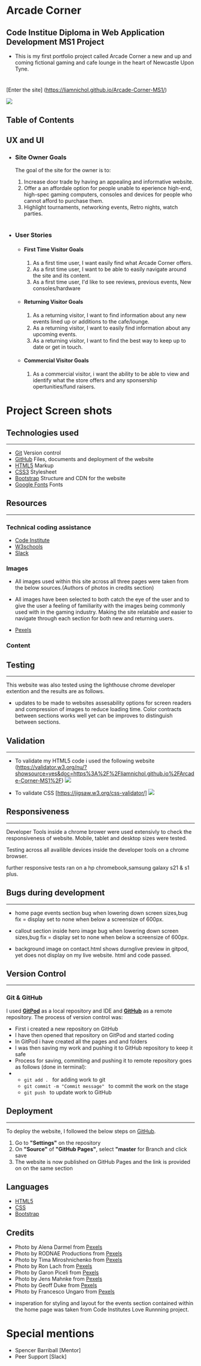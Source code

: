 

# Arcade Corner

## Code Institue Diploma in Web Application Development MS1 Project
 
 - This is my first portfolio project called Arcade Corner a new and up and coming fictional gaming and cafe lounge in the heart of Newcastle Upon Tyne.

#

[Enter the site] (https://liamnichol.github.io/Arcade-Corner-MS1/)

![](assets/images/responsive.png)

## Table of Contents




## UX and UI

- ### Site Owner Goals

  The goal of the site for the owner is to:

  1. Increase door trade by having an appealing and informative website.
  2. Offer a an affordale option for people unable to eperience  high-end, high-spec gaming computers, consoles and devices for people who cannot afford to purchase them.
  3. Highlight tournaments, networking events, Retro nights, watch parties. 


#

- ### User Stories

  - #### First Time Visitor Goals

    1. As a first time user, I want easily find what Arcade Corner offers. 
    2. As a first time user, I want to be able to easily navigate around the site and its content.
    3. As a first time user, I'd like to see reviews, previous events, New consoles/hardware

  - #### Returning Visitor Goals

    1. As a returning visitor, I want to find information about any new events lined up or additions to the cafe/lounge.
    2. As a returning visitor, I want to easily find information about any upcoming events.
    3. As a returning visitor, I want to find the best way to keep up to date or get in touch.

  - #### Commercial Visitor Goals

    1. As a commercial visitor, i want the ability to be able to view and identify what the store offers and any sponsership opertunities/fund raisers.

# Project Screen shots




## Technologies used
---
* [Git](https://git-scm.com/) Version control
* [GitHub](https://github.com/) Files, documents and deployment of the website
* [HTML5](https://en.wikipedia.org/wiki/HTML) Markup
* [CSS3](https://en.wikipedia.org/wiki/CSS) Stylesheet
* [Bootstrap](https://getbootstrap.com/) Structure and CDN for the website
* [Google Fonts](https://fonts.google.com/) Fonts




## Resources
---
### Technical coding assistance
* [Code Institute](https://codeinstitute.net/) 
* [W3schools](https://www.w3schools.com/)
* [Slack](https://slack.com/intl/en-gb/)

### Images
 
 - All images used within this site across all three pages were taken from the below sources.(Authors of photos in credits section)

 - All images have been selected to both catch the eye of the user and to give the user a feeling of familiarity with the images being commonly used with in the gaming industry. Making the site relatable and easier to navigate through each section for both new and returning users.

* [Pexels](https://www.pexels.com/)

### Content


## Testing 
---
This website was also tested using the lighthouse chrome developer extention and the results are as follows.
 
 - updates to be made to websites assesability options for screen readers and compression of images to reduce loading time. Color contracts between sections works well yet can be improves to distinguish between sections.
 


## Validation
---
* To validate my HTML5 code i used the following website (https://validator.w3.org/nu/?showsource=yes&doc=https%3A%2F%2Fliamnichol.github.io%2FArcade-Corner-MS1%2F)
![](assets/images/html-val.png)

 * To validate CSS [https://jigsaw.w3.org/css-validator/]
![](assets/images/css-val.png)


## Responsiveness
---

 Developer Tools inside a chrome brower were used  extensivly to check the responsiveness of website. Mobile, tablet and desktop sizes were tested.

 Testing across all availible devices inside the developer tools on a chrome browser.

 further responsive tests ran on a hp chromebook,samsung galaxy s21 & s1 plus.


## Bugs during development
---
- home page events section bug when lowering down screen sizes,bug fix = display set to none when below a screensize of 600px.

- callout section inside hero image bug when lowering down screen sizes,bug fix = display set to none when below a screensize of 600px.

- background image on contact.html shows durnglive preview in gitpod, yet does not display on my live website. html and code passed.

## Version Control
---

### Git & GitHub

I used **[GitPod](https://gitpod.io/)** as a local repository and IDE and **[GitHub](https://github.com/)** as a remote repository. The process of version control was:

* First i created a new repository on GitHub 
* I have then opened that repository on GitPod and started coding
* In GitPod i have created all the pages and and folders 
* I was then saving my work and pushing it to GitHub repository to keep it safe
* Process for saving, commiting and pushing it to remote repository goes as follows (done in terminal):
*   * `git add . `  for adding work to git
    * `git commit -m "Commit message" `  to commit the work on the stage
    * `git push `  to update work to GitHub

## Deployment
---

To deploy the website, I followed the below steps on [GitHub](https://github.com/).
1. Go to **"Settings"** on the repository
2. On **"Source"** of **"GitHub Pages"**, select **"master** for Branch and click save
3. The website is now published on GitHub Pages and the link is provided on on the same section
 
  ## Languages

  - [HTML5](https://en.wikipedia.org/wiki/HTML5)
  - [CSS](https://en.wikipedia.org/wiki/CSS)
  - [Bootstrap](https://getbootstrap.com/)


## Credits

 - Photo by Alena Darmel from [Pexels](https://www.pexels.com/@a-darmel?utm_content=attributionCopyText&utm_medium=referral&utm_source=pexels)
 - Photo by RODNAE Productions from [Pexels](https://www.pexels.com/@rodnae-prod?utm_content=attributionCopyText&utm_medium=referral&utm_source=pexels)
 - Photo by Tima Miroshnichenko from [Pexels](https://www.pexels.com/photo/a-boy-playing-a-computer-game-7046690/?utm_content=attributionCopyText&utm_medium=referral&utm_source=pexels)
 - Photo by Ron Lach from [Pexels](https://www.pexels.com/@ron-lach?utm_content=attributionCopyText&utm_medium=referral&utm_source=pexels)
 - Photo by Garon Piceli from [Pexels](https://www.pexels.com/@garonpiceli?utm_content=attributionCopyText&utm_medium=referral&utm_source=pexels)
 - Photo by Jens Mahnke from [Pexels](https://www.pexels.com/@atomlaborblog?utm_content=attributionCopyText&utm_medium=referral&utm_source=pexels)
 - Photo by Geoff Duke from [Pexels](https://www.pexels.com/@geoffduke?utm_content=attributionCopyText&utm_medium=referral&utm_source=pexels) 
 - Photo by Francesco Ungaro from [Pexels](https://www.pexels.com/@francesco-ungaro?utm_content=attributionCopyText&utm_medium=referral&utm_source=pexels)

 * insperation for styling and layout  for the events section contained within the home page was taken from Code Institutes Love Runnning project.

 # Special mentions 
   - Spencer Barriball [Mentor]
   - Peer Support [Slack]